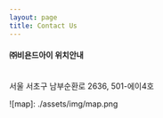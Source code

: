 ```yaml
---
layout: page
title: Contact Us
---
```


#### ㈜비욘드아이 위치안내
<br>
서울 서초구 남부순환로 2636, 501-에이4호

![map]: ./assets/img/map.png
